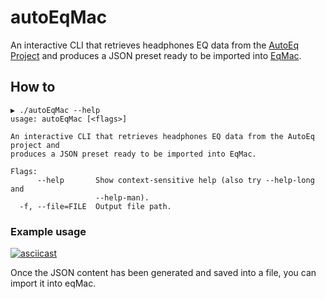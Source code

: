 # autoEqMac
An interactive CLI that retrieves headphones EQ data from the [AutoEq Project](https://github.com/jaakkopasanen/AutoEq) and produces a JSON preset ready to be imported into [EqMac](https://github.com/bitgapp/eqMac/).

## How to

```
▶ ./autoEqMac --help
usage: autoEqMac [<flags>]

An interactive CLI that retrieves headphones EQ data from the AutoEq project and
produces a JSON preset ready to be imported into EqMac.

Flags:
      --help       Show context-sensitive help (also try --help-long and
                   --help-man).
  -f, --file=FILE  Output file path.
```

### Example usage

[![asciicast](https://asciinema.org/a/368415.svg)](https://asciinema.org/a/368415)

Once the JSON content has been generated and saved into a file, you can import it into eqMac.
